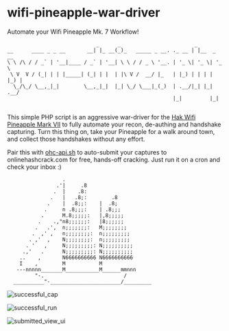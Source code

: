 # wifi-pineapple-war-driver
Automate your Wifi Pineapple Mk. 7 Workflow!

```                                                                                                                           
                             _      _                        _           
__      ____ _ _ __       __| |_ __(_)_   _____ _ __. ._ __ | |__  _ __  
\ \ /\ / / _` | '__|____ / _` | '__| \ \ / / _ \ '__. | '_ \| '_ \| '_ \ 
 \ V  V / (_| | | |_____| (_| | |  | |\ V /  __/ |_   | |_) | | | | |_) |
  \_/\_/ \__,_|_|        \__,_|_|  |_| \_/ \___|_(_)  | .__/|_| |_| .__/ 
                                                      |_|         |_|    
                                                                               
 ```                                                                                                                                                                                                                                       

This simple PHP script is an aggressive war-driver for the [Hak Wifi Pineapple Mark VII](https://shop.hak5.org/products/wifi-pineapple) to fully automate your recon, 
de-authing and handshake capturing.  Turn this thing on, take your Pineapple for a walk around town, and collect those handshakes without any effort.

Pair this with [ohc-api.sh](https://github.com/sailboat-anon/wifi-pineapple-mark-vii) to auto-submit your captures to onlinehashcrack.com for free, 
hands-off cracking.  Just run it on a cron and check your inbox :)



```
                  .
                .'|     .8
               .  |    .8:
              .   |   .8;:        .8
             .    |  .8;;:    |  .8;
            .     n .8;;;:    | .8;;;
           .      M.8;;;;;:   |,8;;;;;
          .    .,"n8;;;;;;:   |8;;;;;;
         .   .',  n;;;;;;;:   M;;;;;;;;
        .  ,' ,   n;;;;;;;;:  n;;;;;;;;;
       . ,'  ,    N;;;;;;;;:  n;;;;;;;;;
      . '   ,     N;;;;;;;;;: N;;;;;;;;;;
     .,'   .      N;;;;;;;;;: N;;;;;;;;;;
    ..    ,       N6666666666 N6666666666
    I    ,        M           M
   ---nnnnn_______M___________M______mmnnn
         "-.                          /
  __________"-_______________________/_________
  ```

![successful_cap](https://github.com/sailboat-anon/wifi-pineapple-war-driver/blob/master/img/success-cap.png)

![successful_run](https://github.com/sailboat-anon/wifi-pineapple-mark-vii/blob/main/img/successful%20run.png)

![submitted_view_ui](https://github.com/sailboat-anon/wifi-pineapple-mark-vii/blob/main/img/submitted-caps.png)